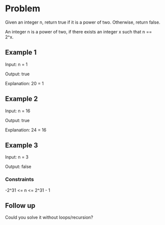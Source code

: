 # Problem

Given an integer n, return true if it is a power of two. Otherwise, return false.

An integer n is a power of two, if there exists an integer x such that n == 2^x.

## Example 1

Input: n = 1

Output: true

Explanation: 20 = 1

## Example 2

Input: n = 16

Output: true

Explanation: 24 = 16

## Example 3

Input: n = 3

Output: false
 
### Constraints

-2^31 <= n <= 2^31 - 1
 
## Follow up

Could you solve it without loops/recursion?
